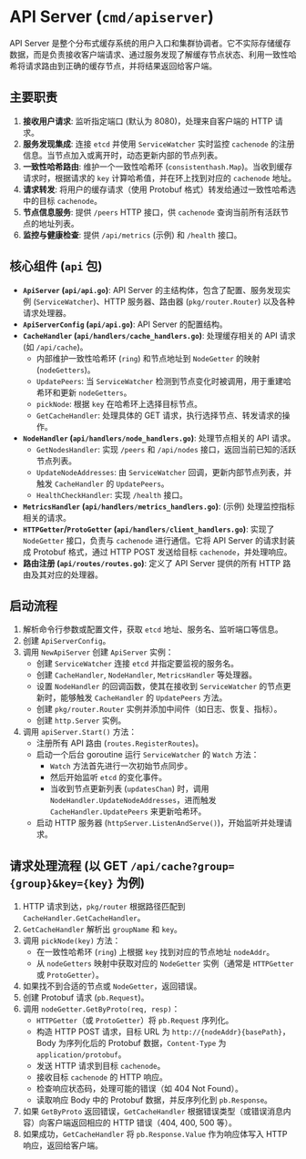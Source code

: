 # API Server (`cmd/apiserver`)

API Server 是整个分布式缓存系统的用户入口和集群协调者。它不实际存储缓存数据，而是负责接收客户端请求、通过服务发现了解缓存节点状态、利用一致性哈希将请求路由到正确的缓存节点，并将结果返回给客户端。

## 主要职责

1.  **接收用户请求**: 监听指定端口 (默认为 8080)，处理来自客户端的 HTTP 请求。
2.  **服务发现集成**: 连接 `etcd` 并使用 `ServiceWatcher` 实时监控 `cachenode` 的注册信息。当节点加入或离开时，动态更新内部的节点列表。
3.  **一致性哈希路由**: 维护一个一致性哈希环 (`consistenthash.Map`)。当收到缓存请求时，根据请求的 `key` 计算哈希值，并在环上找到对应的 `cachenode` 地址。
4.  **请求转发**: 将用户的缓存请求（使用 Protobuf 格式）转发给通过一致性哈希选中的目标 `cachenode`。
5.  **节点信息服务**: 提供 `/peers` HTTP 接口，供 `cachenode` 查询当前所有活跃节点的地址列表。
6.  **监控与健康检查**: 提供 `/api/metrics` (示例) 和 `/health` 接口。

## 核心组件 (`api` 包)

- **`ApiServer` (`api/api.go`)**: API Server 的主结构体，包含了配置、服务发现实例 (`ServiceWatcher`)、HTTP 服务器、路由器 (`pkg/router.Router`) 以及各种请求处理器。
- **`ApiServerConfig` (`api/api.go`)**: API Server 的配置结构。
- **`CacheHandler` (`api/handlers/cache_handlers.go`)**: 处理缓存相关的 API 请求 (如 `/api/cache`)。
  - 内部维护一致性哈希环 (`ring`) 和节点地址到 `NodeGetter` 的映射 (`nodeGetters`)。
  - `UpdatePeers`: 当 `ServiceWatcher` 检测到节点变化时被调用，用于重建哈希环和更新 `nodeGetters`。
  - `pickNode`: 根据 `key` 在哈希环上选择目标节点。
  - `GetCacheHandler`: 处理具体的 GET 请求，执行选择节点、转发请求的操作。
- **`NodeHandler` (`api/handlers/node_handlers.go`)**: 处理节点相关的 API 请求。
  - `GetNodesHandler`: 实现 `/peers` 和 `/api/nodes` 接口，返回当前已知的活跃节点列表。
  - `UpdateNodeAddresses`: 由 `ServiceWatcher` 回调，更新内部节点列表，并触发 `CacheHandler` 的 `UpdatePeers`。
  - `HealthCheckHandler`: 实现 `/health` 接口。
- **`MetricsHandler` (`api/handlers/metrics_handlers.go`)**: (示例) 处理监控指标相关的请求。
- **`HTTPGetter`/`ProtoGetter` (`api/handlers/client_handlers.go`)**: 实现了 `NodeGetter` 接口，负责与 `cachenode` 进行通信。它将 API Server 的请求封装成 Protobuf 格式，通过 HTTP POST 发送给目标 `cachenode`，并处理响应。
- **路由注册 (`api/routes/routes.go`)**: 定义了 API Server 提供的所有 HTTP 路由及其对应的处理器。

## 启动流程

1.  解析命令行参数或配置文件，获取 `etcd` 地址、服务名、监听端口等信息。
2.  创建 `ApiServerConfig`。
3.  调用 `NewApiServer` 创建 `ApiServer` 实例：
    - 创建 `ServiceWatcher` 连接 `etcd` 并指定要监视的服务名。
    - 创建 `CacheHandler`, `NodeHandler`, `MetricsHandler` 等处理器。
    - 设置 `NodeHandler` 的回调函数，使其在接收到 `ServiceWatcher` 的节点更新时，能够触发 `CacheHandler` 的 `UpdatePeers` 方法。
    - 创建 `pkg/router.Router` 实例并添加中间件（如日志、恢复、指标）。
    - 创建 `http.Server` 实例。
4.  调用 `apiServer.Start()` 方法：
    - 注册所有 API 路由 (`routes.RegisterRoutes`)。
    - 启动一个后台 goroutine 运行 `ServiceWatcher` 的 `Watch` 方法：
      - `Watch` 方法首先进行一次初始节点同步。
      - 然后开始监听 `etcd` 的变化事件。
      - 当收到节点更新列表 (`updatesChan`) 时，调用 `NodeHandler.UpdateNodeAddresses`，进而触发 `CacheHandler.UpdatePeers` 来更新哈希环。
    - 启动 HTTP 服务器 (`httpServer.ListenAndServe()`)，开始监听并处理请求。

## 请求处理流程 (以 GET `/api/cache?group={group}&key={key}` 为例)

1.  HTTP 请求到达，`pkg/router` 根据路径匹配到 `CacheHandler.GetCacheHandler`。
2.  `GetCacheHandler` 解析出 `groupName` 和 `key`。
3.  调用 `pickNode(key)` 方法：
    - 在一致性哈希环 (`ring`) 上根据 `key` 找到对应的节点地址 `nodeAddr`。
    - 从 `nodeGetters` 映射中获取对应的 `NodeGetter` 实例（通常是 `HTTPGetter` 或 `ProtoGetter`）。
4.  如果找不到合适的节点或 `NodeGetter`，返回错误。
5.  创建 Protobuf 请求 (`pb.Request`)。
6.  调用 `nodeGetter.GetByProto(req, resp)`：
    - `HTTPGetter`（或 `ProtoGetter`）将 `pb.Request` 序列化。
    - 构造 HTTP POST 请求，目标 URL 为 `http://{nodeAddr}{basePath}`，Body 为序列化后的 Protobuf 数据，`Content-Type` 为 `application/protobuf`。
    - 发送 HTTP 请求到目标 `cachenode`。
    - 接收目标 `cachenode` 的 HTTP 响应。
    - 检查响应状态码，处理可能的错误（如 404 Not Found）。
    - 读取响应 Body 中的 Protobuf 数据，并反序列化到 `pb.Response`。
7.  如果 `GetByProto` 返回错误，`GetCacheHandler` 根据错误类型（或错误消息内容）向客户端返回相应的 HTTP 错误（404, 400, 500 等）。
8.  如果成功，`GetCacheHandler` 将 `pb.Response.Value` 作为响应体写入 HTTP 响应，返回给客户端。
